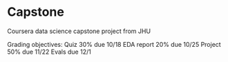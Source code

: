 # Capstone
Coursera data science capstone project from JHU

Grading objectives:
Quiz 30% due 10/18
EDA report 20% due 10/25
Project 50% due 11/22
Evals due 12/1
